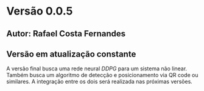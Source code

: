 # Versão 0.0.5
## Autor: Rafael Costa Fernandes
## Versão em atualização constante
A versão final busca uma rede neural *DDPG* para um sistema não linear. Também busca um algoritmo de detecção e posicionamento via QR code ou similares. 
A integração entre os dois será realizada nas próximas versões.
